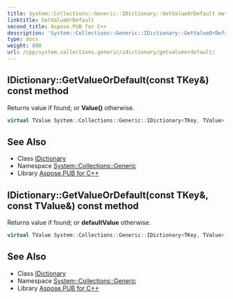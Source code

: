 ```yaml
---
title: System::Collections::Generic::IDictionary::GetValueOrDefault method
linktitle: GetValueOrDefault
second_title: Aspose.PUB for C++
description: 'System::Collections::Generic::IDictionary::GetValueOrDefault method. Returns value if found; or Value() otherwise in C++.'
type: docs
weight: 800
url: /cpp/system.collections.generic/idictionary/getvalueordefault/
---
```

## IDictionary::GetValueOrDefault(const TKey\&) const method


Returns value if found; or **Value()** otherwise.

```cpp
virtual TValue System::Collections::Generic::IDictionary<TKey, TValue>::GetValueOrDefault(const TKey &key) const
```

## See Also

* Class [IDictionary](../)
* Namespace [System::Collections::Generic](../../)
* Library [Aspose.PUB for C++](../../../)
## IDictionary::GetValueOrDefault(const TKey\&, const TValue\&) const method


Returns value if found; or **defaultValue** otherwise.

```cpp
virtual TValue System::Collections::Generic::IDictionary<TKey, TValue>::GetValueOrDefault(const TKey &key, const TValue &defaultValue) const
```

## See Also

* Class [IDictionary](../)
* Namespace [System::Collections::Generic](../../)
* Library [Aspose.PUB for C++](../../../)

